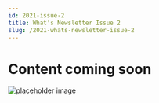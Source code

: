 ```yaml
---
id: 2021-issue-2
title: What's Newsletter Issue 2
slug: /2021-whats-newsletter-issue-2
---
```


# Content coming soon
![placeholder image](/img/coming-soon.png)
